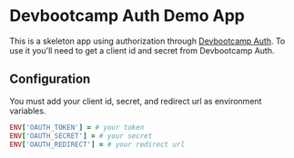 # Devbootcamp Auth Demo App
This is a skeleton app using authorization through [Devbootcamp Auth](https://auth.devbootcamp.com).
To use it you'll need to get a client id and secret from Devbootcamp Auth.

## Configuration
You must add your client id, secret, and redirect url as environment variables.
```ruby
ENV['OAUTH_TOKEN'] = # your token
ENV['OAUTH_SECRET'] = # your secret
ENV['OAUTH_REDIRECT'] = # your redirect url
```
